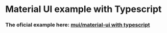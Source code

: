 # Material UI example with Typescript

### The oficial example here: [mui/material-ui with typescript](https://github.com/mui/material-ui/tree/master/examples/nextjs-with-typescript)